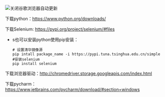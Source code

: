 

![关闭谷歌浏览器自动更新](https://youcai922.github.io/99.src/img/关闭谷歌浏览器自动更新.png)

下载python：https://www.python.org/downloads/

下载Selenium: https://pypi.org/project/selenium/#files   

- s也可以安装python使用pip安装：

  ```
  # 设置清华镜像源
  pip intall package_name -i https://pypi.tuna.tsinghua.edu.cn/simple
  #安装selenium
  pip install selenium
  ```

下载浏览器驱动：http://chromedriver.storage.googleapis.com/index.html

下载pycharm：https://www.jetbrains.com/pycharm/download/#section=windows